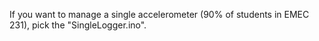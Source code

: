 If you want to manage a single accelerometer (90% of students in EMEC 231), pick the "SingleLogger.ino".
